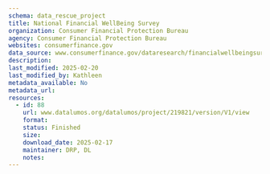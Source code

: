 ```yaml
---
schema: data_rescue_project 
title: National Financial WellBeing Survey 
organization: Consumer Financial Protection Bureau
agency: Consumer Financial Protection Bureau
websites: consumerfinance.gov
data_source: www.consumerfinance.gov/dataresearch/financialwellbeingsurveydata/
description: 
last_modified: 2025-02-20
last_modified_by: Kathleen
metadata_available: No
metadata_url: 
resources:
  - id: 88
    url: www.datalumos.org/datalumos/project/219821/version/V1/view
    format: 
    status: Finished
    size: 
    download_date: 2025-02-17
    maintainer: DRP, DL
    notes: 
---
```

